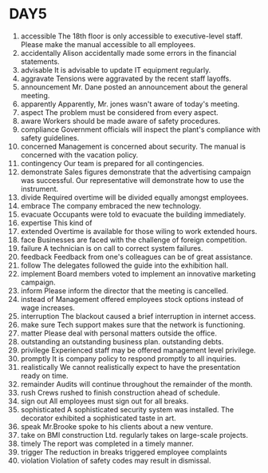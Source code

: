 DAY5
====

1.	accessible The 18th floor is only accessible to executive-level staff. Please make the manual accessible to all employees.
2.	accidentally Alison accidentally made some errors in the financial statements.
3.	advisable It is advisable to update IT equipment regularly.
4.	aggravate Tensions were aggravated by the recent staff layoffs.
5.	announcement Mr. Dane posted an announcement about the general meeting.
6.	apparently Apparently, Mr. jones wasn't aware of today's meeting.
7.	aspect The problem must be considered from every aspect.
8.	aware Workers should be made aware of safety procedures.
9.	compliance Government officials will inspect the plant's compliance with safety guidelines.
10.	concerned Management is concerned about security. The manual is concerned with the vacation policy.
11.	contingency Our team is prepared for all contingencies.
12.	demonstrate Sales figures demonstrate that the advertising campaign was successful. Our representative will demonstrate how to use the instrument.
13.	divide Required overtime will be divided equally amongst employees.
14.	embrace The company embraced the new technology.
15.	evacuate Occupants were told to evacuate the building immediately.
16.	expertise This kind of
17.	extended Overtime is available for those wiling to work extended hours.
18.	face Businesses are faced with the challenge of foreign competition.
19.	failure A technician is on call to correct system failures.
20.	feedback Feedback from one's colleagues can be of great assistance.
21.	follow The delegates followed the guide into the exhibition hall.
22.	implement Board members voted to implement an innovative marketing campaign.
23.	inform Please inform the director that the meeting is cancelled.
24.	instead of Management offered employees stock options instead of wage increases.
25.	interruption The blackout caused a brief interruption in internet access.
26.	make sure Tech support makes sure that the network is functioning.
27.	matter Please deal with personal matters outside the office.
28.	outstanding an outstanding business plan. outstanding debts.
29.	privilege Experienced staff may be offered management level privilege.
30.	promptly It is company policy to respond promptly to all inquiries.
31.	realistically We cannot realistically expect to have the presentation ready on time.
32.	remainder Audits will continue throughout the remainder of the month.
33.	rush Crews rushed to finish construction ahead of schedule.
34.	sign out All employees must sign out for all breaks.
35.	sophisticated A sophisticated security system was installed. The decorator exhibited a sophisticated taste in art.
36.	speak Mr.Brooke spoke to his clients about a new venture.
37.	take on BMI construction Ltd. regularly takes on large-scale projects.
38.	timely The report was completed in a timely manner.
39.	trigger The reduction in breaks triggered employee complaints
40.	violation Violation of safety codes may result in dismissal.
